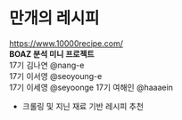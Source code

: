 # 만개의 레시피 
https://www.10000recipe.com/<br>
**BOAZ 분석 미니 프로젝트**<br>
17기 김나연 @nang-e<br>
17기 이서영 @seoyoung-e<br>
17기 이세영 @seyoonge
17기 여해인 @haaaein<br>
- 크롤링 및 지닌 재료 기반 레시피 추천<br>

